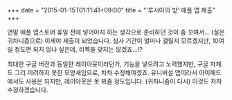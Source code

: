 +++
date = "2015-01-15T01:11:41+09:00"
title = "'루시아의 방' 애플 앱 제출"
+++

연말 애플 앱스토어 휴일 전에 넣어야지 하는 생각으로 준비하던 것이 좀 꼬여서... (실은 귀차니즘으로) 이제야 제출이 되었습니다. 심사 기간이 얼마나 걸릴지 모르겠지만, 10여 일 정도면 되지 않나 싶은데, 리젝을 맞지는 않겠죠...!?

최대한 구글 버전과 동일한 레이아웃이라던가, 기능을 넣으려고 노력했지만, 구글 자체도 그리 미려하지 못한 모양새임으로, 차차 수정해야겠죠. 유니버설 앱이라서 아이패드에서도 사용은 되지만, 레이아웃은 못 봐줄 정도입니다. (귀차니즘이 다시) 이것도 차차 수정하겠습니다.